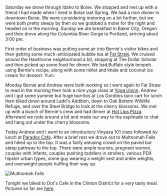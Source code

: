 Saturday we drove through Idaho to Boise. We stopped and met up with a friend I had made when I lived in Boise last Spring. We had a nice dinner in downtown Boise. We were considering motoring on a bit further, but we were both pretty sleepy by then so we grabbed a motel for the night and headed on in the morning. Sunday we ate breakfast in Baker City, Oregon and then drove along the Columbia River Gorge to Portland, arriving about 3:00 pm.

First order of business was putting some air into Bernie's visitor bikes and then getting some much-anticipated bubble tea at [Fat Straw](http://www.lime.com/local/5626/fat_straw). We cruised around the Hawthorne neighborhood a bit, stopping at The Dollar Scholar and then picked up some food for dinner. We had Buffalo style tempeh using Bernie's recipe, along with some millet and khale and coconut ice cream for dessert. Yum.

Monday Bernie and Andrew were both working so I went again to Fat Straw to read in the morning then took a nice yoga class at [Yoga Union](http://www.yogaunioncwc.com/). Andrew and I got some yummie but huge burritos at Los Gorditos taco cart for lunch then biked down around Ladd's Addition, down to Oak Bottom Wildlife Refuge, and over the Steel Bridge to look at the cherry blossoms. We met up with a bunch of Bernie's crew and had dinner at [Hot Lips Pizza](http://www.hotlipspizza.com/). Afterward we rode around a bit and made our way to the esplinade to chat and hang out under the cherry blossoms.

Today Andrew and I went to an introductory Vinyasa 101 class followed by lunch at [Paradox Cafe](http://www.paradoxorganiccafe.com/). After a brief rest we drove out to Multnomah Falls and hiked up to the top. It was a fairly amusing crowd on the paved but steep pathway to the top. There were ample tourists, pregnant women, couples with infants, couples pushing toddlers in strollers, various PDX hipster urban types, some guy wearing a weight vest and ankle weights, and overweight people huffing their way up.

![Multnomah Falls](/photos/portland_spring_2009/049_multnomah_falls.jpg)

Tonight we biked to Dot's Cafe in the Clinton District for a very tasty meal. Pictures so far are [here](/app/photos?gallery=portland_spring_2009).